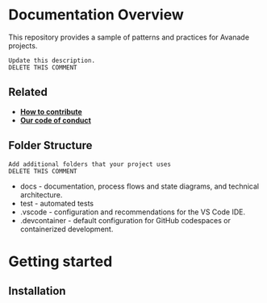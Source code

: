 # Documentation Overview

This repository provides a sample of patterns and practices for Avanade projects.
```
Update this description.
DELETE THIS COMMENT
```

## Related

- **[How to contribute](../CONTRIBUTING.md)**
- **[Our code of conduct](../CODE_OF_CONDUCT.md)**

## Folder Structure
```
Add additional folders that your project uses
DELETE THIS COMMENT
```
- docs - documentation, process flows and state diagrams, and technical architecture.
- test - automated tests
- .vscode - configuration and recommendations for the VS Code IDE.
- .devcontainer - default configuration for GitHub codespaces or containerized development.

# Getting started
## Installation

